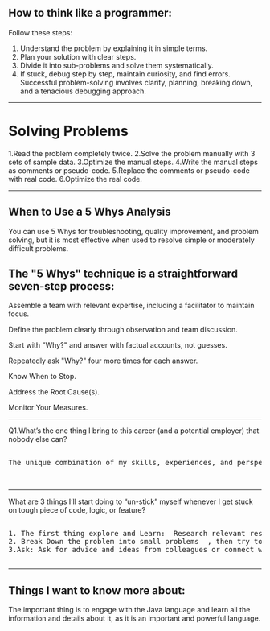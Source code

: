 



## How to think like a programmer:

 Follow these steps: 
 1. Understand the problem by explaining it in simple terms.
  2. Plan your solution with clear steps.
   3. Divide it into sub-problems and solve them systematically. 
   4. If stuck, debug step by step, maintain curiosity, and find errors. Successful problem-solving involves clarity, planning, breaking down, and a tenacious debugging approach.



-------------------------------------------------------------------------------------------------------------------------

# Solving Problems
1.Read the problem completely twice.
2.Solve the problem manually with 3 sets of sample data.
3.Optimize the manual steps.
4.Write the manual steps as comments or pseudo-code.
5.Replace the comments or pseudo-code with real code.
6.Optimize the real code.


-------------------------------------------------------------------------------------------------------------------------


## When to Use a 5 Whys Analysis
You can use 5 Whys for troubleshooting, quality improvement, and problem solving, but it is most effective when used to resolve simple or moderately difficult problems.

## The "5 Whys" technique is a straightforward seven-step process:

Assemble a team with relevant expertise, including a facilitator to maintain focus.

Define the problem clearly through observation and team discussion.

Start with "Why?" and answer with factual accounts, not guesses.

Repeatedly ask "Why?" four more times for each answer.

Know When to Stop.

Address the Root Cause(s).

Monitor Your Measures.

-------------------------------------------------------------------------------------------------------------------------

Q1.What’s the one thing I bring to this career (and a potential employer) that nobody else can?

<pre>

The unique combination of my skills, experiences, and perspectives distinguishes me in this career, providing a distinct and valuable contribution that no one else can replicate. I offer a unique mix of creative problem-solving, a strong desire to learn continuously, and  ability to quickly learn new technologies. This enables me to tackle challenges with fresh ideas, enhance efficiency through flexible solutions, and provide a distinct perspective that makes me stand out in this field and brings valuable contributions to potential employers.


</pre>


-------------------------------------------------------------------------------------------------------------------------



What are 3 things I’ll start doing to “un-stick” myself whenever I get stuck on tough piece of code, logic, or feature?
<pre>

1. The first thing explore and Learn:  Research relevant resources, such as documentation, tutorials, or case studies,or videos to acquire new knowledge or techniques that might provide solutions. Continuous learning can lead you to innovative approaches and expand your problem-solving toolkit.
2. Break Down the problem into small problems  , then try to understand and solve the problem step by step this approach makes the problem more approachable and easier to solve .
3.Ask: Ask for advice and ideas from colleagues or connect with someone with experience online.

</pre>


-------------------------------------------------------------------------------------------------------------------------

## Things I want to know more about:
The important thing is to engage with the Java language and learn all the information and details about it, as it is an important and powerful language.

